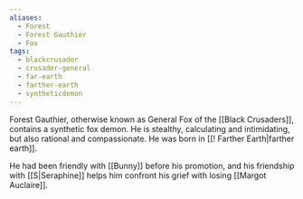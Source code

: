 ```yaml
---
aliases:
  - Forest
  - Forest Gauthier
  - Fox
tags:
  - blackcrusader
  - crusader-general
  - far-earth
  - farther-earth
  - syntheticdemon
---
```

Forest Gauthier, otherwise known as General Fox of the [[Black Crusaders]], contains a synthetic fox demon. He is stealthy, calculating and intimidating, but also rational and compassionate. He was born in [[! Farther Earth|farther earth]].

He had been friendly with [[Bunny]] before his promotion, and his friendship with [[S|Seraphine]] helps him confront his grief with losing [[Margot Auclaire]]. 

